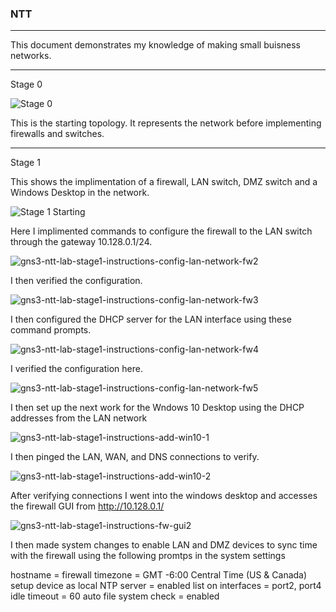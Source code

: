 ### NTT
---

This document demonstrates my knowledge of making small buisness networks.

---

Stage 0

![Stage 0](https://github.com/tetsunoheishi/NTT/assets/170445180/cb2b4445-2f55-4a58-bcb0-bb46317ce7e8)

This is the starting topology. It represents the network before implementing firewalls and switches.

---
Stage 1

This shows the implimentation of a firewall, LAN switch, DMZ switch and a Windows Desktop in the network.

![Stage 1 Starting](https://github.com/tetsunoheishi/NTT/assets/170445180/aeb9d3b1-40e9-45cc-84a5-df6873d3b2b1)

Here I implimented commands to configure the firewall to the LAN switch through the gateway 10.128.0.1/24.

![gns3-ntt-lab-stage1-instructions-config-lan-network-fw2](https://github.com/tetsunoheishi/NTT/assets/170445180/706bac8d-2cf6-4eb9-948c-2fee208d329a)

I then verified the configuration.

![gns3-ntt-lab-stage1-instructions-config-lan-network-fw3](https://github.com/tetsunoheishi/NTT/assets/170445180/f99516b5-4799-4dd5-baef-2cafd3d29ef8)

I then configured the DHCP server for the LAN interface using these command prompts.

![gns3-ntt-lab-stage1-instructions-config-lan-network-fw4](https://github.com/tetsunoheishi/NTT/assets/170445180/341ea206-0ace-4849-a7d9-af27cadf9a61)

I verified the configuration here.

![gns3-ntt-lab-stage1-instructions-config-lan-network-fw5](https://github.com/tetsunoheishi/NTT/assets/170445180/9bd72b67-6720-4482-8033-47b1d3e2b20f)

I then set up the next work for the Wndows 10 Desktop using the DHCP addresses from the LAN network

![gns3-ntt-lab-stage1-instructions-add-win10-1](https://github.com/tetsunoheishi/NTT/assets/170445180/2dc3a9fe-0cc8-4503-aaad-7a6e48b0aaac)

I then pinged the LAN, WAN, and DNS connections to verify.

![gns3-ntt-lab-stage1-instructions-add-win10-2](https://github.com/tetsunoheishi/NTT/assets/170445180/dcd8bbfc-ab1b-4dfa-8976-14857e83aa92)

After verifying connections I went into the windows desktop and accesses the firewall GUI from http://10.128.0.1/

![gns3-ntt-lab-stage1-instructions-fw-gui2](https://github.com/tetsunoheishi/NTT/assets/170445180/8f78d88c-cb89-4e86-ba03-4a8f214f5dd5)

I then made system changes to enable LAN and DMZ devices to sync time with the firewall using the following promtps in the system settings

hostname = firewall
  timezone = GMT -6:00 Central Time (US & Canada)
  setup device as local NTP server = enabled
      list on interfaces = port2, port4
  idle timeout = 60
  auto file system check = enabled

  
